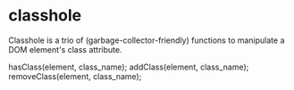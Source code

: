 classhole
=========

Classhole is a trio of (garbage-collector-friendly) functions to manipulate a DOM element's class attribute.

hasClass(element, class_name);
addClass(element, class_name);
removeClass(element, class_name);
